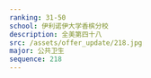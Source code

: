 ```yaml
---
ranking: 31-50
school: 伊利诺伊大学香槟分校
description: 全美第四十八
src: /assets/offer_update/218.jpg
major: 公共卫生
sequence: 218
---
```


